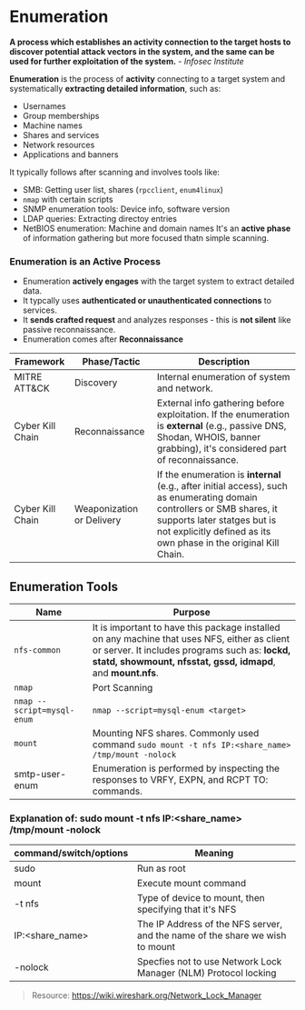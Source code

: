 # Enumeration
**A process which establishes an activity connection to the target hosts to discover potential attack vectors in the system, and the same can be used for further exploitation of the system.** - *Infosec Institute*

**Enumeration** is the process of **activity** connecting to a target system and systematically **extracting detailed information**, such as:
 - Usernames
 - Group memberships
 - Machine names
 - Shares and services
 - Network resources
 - Applications and banners

It typically follows after scanning and involves tools like:
 - SMB: Getting user list, shares (`rpcclient`, `enum4linux`)
 - `nmap` with certain scripts
 - SNMP enumeration tools: Device info, software version
 - LDAP queries: Extracting directoy entries
 - NetBIOS enumeration: Machine and domain names
It's an **active phase** of information gathering but more focused thatn simple scanning.

### Enumeration is an Active Process
 - Enumeration **actively engages** with the target system to extract detailed data.
 - It typcally uses **authenticated or unauthenticated connections** to services.
 - It **sends crafted request** and analyzes responses - this is **not silent** like passive reconnaissance.
 - Enumeration comes after **Reconnaissance**

|Framework|Phase/Tactic|Description|
|---|---|---|
|MITRE ATT&CK|Discovery|Internal enumeration of system and network.|
|Cyber Kill Chain|Reconnaissance|External info gathering before exploitation. If the enumeration is **external** (e.g., passive DNS, Shodan, WHOIS, banner grabbing), it's considered part of reconnaissance.|
|Cyber Kill Chain|Weaponization or Delivery|If the enumeration is **internal** (e.g., after initial access), such as enumerating domain controllers or SMB shares, it supports later statges but is not explicitly defined as its own phase in the original Kill Chain.|

## Enumeration Tools
|Name|Purpose|
|---|---|
|`nfs-common`|It is important to have this package installed on any machine that uses NFS, either as client or server. It includes programs such as: **lockd, statd, showmount, nfsstat, gssd, idmapd**, and **mount.nfs**.|
|`nmap`|Port Scanning|
|`nmap --script=mysql-enum`|`nmap --script=mysql-enum <target>`|
|`mount`|Mounting NFS shares. Commonly used command `sudo mount -t nfs IP:<share_name> /tmp/mount -nolock`|
|smtp-user-enum|Enumeration is performed by inspecting the responses to VRFY, EXPN, and RCPT TO: commands.|
 
### Explanation of: sudo mount -t nfs IP:<share_name> /tmp/mount -nolock
|command/switch/options|Meaning|
|---|---|
|sudo|Run as root|
|mount|Execute mount command|
|-t nfs|Type of device to mount, then specifying that it's NFS|
|IP:\<share_name\>|The IP Address of the NFS server, and the name of the share we wish to mount|
|-nolock|Specfies not to use Network Lock Manager (NLM) Protocol locking|


> Resource: https://wiki.wireshark.org/Network_Lock_Manager
